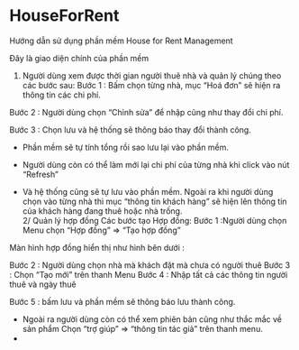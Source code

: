 # HouseForRent
Hướng dẫn sử dụng phần mềm
House for Rent Management

Đây là giao diện chính của phần mềm
 

1. Người dùng xem được thời gian người thuê nhà và quản lý chúng theo các bước sau:
Bước 1 : Bấm chọn từng nhà, mục “Hoá đơn” sẽ hiện ra thông tin các chi phí.

 
Bước 2 : Người dùng chọn “Chỉnh sửa” để nhập cũng như thay đổi chi phí.
 
Bước 3 : Chọn lưu và hệ thống sẽ thông báo thay đổi thành công.
 
-	Phần mềm sẽ tự tính tổng rồi sao lưu lại vào phần mềm.
 
-	Người dùng còn có thể làm mới lại chi phí của từng nhà khi click vào nút “Refresh” 
 
-	Và hệ thống cũng sẽ tự lưu vào phần mềm. Ngoài ra khi người dùng chọn vào từng nhà thì mục “thông tin khách hàng” sẽ hiện lên thông tin của khách hàng đang thuê hoặc nhà trống.  
2/ Quản lý hợp đồng
Các bước tạo Hợp đồng:
Bước 1 :Người dùng chọn Menu chọn “Hợp đồng” => “Tạo hợp đồng”
 
Màn hình hợp đồng hiển thị như hình bên dưới :
 
Bước 2 : Người dùng chọn nhà mà khách đặt mà chưa có người thuê
Bước 3 : Chọn “Tạo mới” trên thanh Menu
Bước 4 : Nhập tất cả các thông tin người thuê và ngày thuê
 
Bước 5 : bấm lưu và phần mềm sẽ thông báo lưu thành công.
 
-	Ngoài ra người dùng còn có thể xem phiên bản cũng như thắc mắc về sản phẩm Chọn “trợ giúp” =>  “thông tin tác giả” trên thanh menu.
-	 

